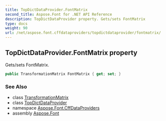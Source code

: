```yaml
---
title: TopDictDataProvider.FontMatrix
second_title: Aspose.Font for .NET API Reference
description: TopDictDataProvider property. Gets/sets FontMatrix
type: docs
weight: 90
url: /net/aspose.font.cffdataproviders/topdictdataprovider/fontmatrix/
---
```

## TopDictDataProvider.FontMatrix property

Gets/sets FontMatrix.

```csharp
public TransformationMatrix FontMatrix { get; set; }
```

### See Also

* class [TransformationMatrix](../../../aspose.font/transformationmatrix/)
* class [TopDictDataProvider](../)
* namespace [Aspose.Font.CffDataProviders](../../../aspose.font.cffdataproviders/)
* assembly [Aspose.Font](../../../)


